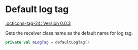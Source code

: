 # Default log tag

[:octicons-tag-24: Version 0.0.3](https://ave.entropy2020.cn/version/VastCore/#003)

Gets the receiver class name as the default name for log tag.

```kotlin
private val mLogTag = defaultLogTag()
```
